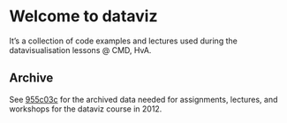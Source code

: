 # Welcome to dataviz

It’s a collection of code examples and lectures used during the datavisualisation lessons @ CMD, HvA.

## Archive

See [955c03c](https://github.com/ju5tu5/dataviz/tree/955c03c979942cacc2d981ea0891b98268cedb4b) for the archived data needed for assignments, lectures, and workshops for the dataviz course in 2012.
